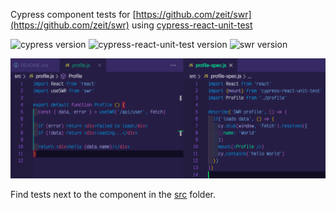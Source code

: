 Cypress component tests for [https://github.com/zeit/swr](https://github.com/zeit/swr) using [cypress-react-unit-test](https://github.com/bahmutov/cypress-react-unit-test)

![cypress version](https://img.shields.io/badge/cypress-5.4.0-brightgreen) ![cypress-react-unit-test version](https://img.shields.io/badge/cypress--react--unit--test-4.16.5-brightgreen) ![swr version](https://img.shields.io/badge/swr-0.3.6-brightgreen)

![Test code](images/test-code.png)

Find tests next to the component in the [src](src) folder.
